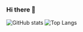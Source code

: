 ### Hi there 👋

<!--
**jackofdiamond5/jackofdiamond5** is a ✨ _special_ ✨ repository because its `README.md` (this file) appears on your GitHub profile.

Here are some ideas to get you started:

- 🔭 I’m currently working on ...
- 🌱 I’m currently learning ...
- 👯 I’m looking to collaborate on ...
- 🤔 I’m looking for help with ...
- 💬 Ask me about ...
- 📫 How to reach me: ...
- 😄 Pronouns: ...
- ⚡ Fun fact: ...
-->

![GitHub stats](https://github-readme-stats.vercel.app/api?username=jackofdiamond5&show_icons=true&&count_private=true)
![Top Langs](https://github-readme-stats.vercel.app/api/top-langs/?username=jackofdiamond5&layout=compact)
